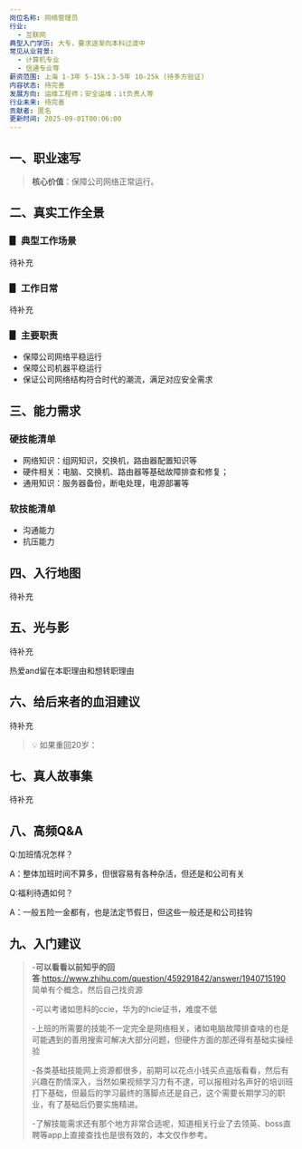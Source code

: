 ```yaml
---
岗位名称: 网络管理员
行业:
  - 互联网
典型入门学历: 大专，要求逐渐向本科过渡中
常见从业背景:
  - 计算机专业
  - 信通专业等
薪资范围: 上海 1-3年 5-15k；3-5年 10-25k (待多方验证)
内容状态: 待完善
发展方向: 运维工程师；安全运维；it负责人等
行业未来: 待完善
贡献者: 匿名
更新时间: 2025-09-01T00:06:00
---
```

## 一、职业速写

  

> **核心价值**：保障公司网络正常运行。

  

## 二、真实工作全景

### ▋ 典型工作场景

  
待补充

### ▋ 工作日常

  

待补充

  

### ▋ 主要职责

- 保障公司网络平稳运行
- 保障公司机器平稳运行
- 保证公司网络结构符合时代的潮流，满足对应安全需求
  

## 三、能力需求

### 硬技能清单

- 网络知识：组网知识，交换机，路由器配置知识等
- 硬件相关：电脑、交换机、路由器等基础故障排查和修复；
- 通用知识：服务器备份，断电处理，电源部署等


### 软技能清单

- 沟通能力
- 抗压能力


## 四、入行地图

  

待补充

## 五、光与影

  

待补充

热爱and留在本职理由和想转职理由

  

## 六、给后来者的血泪建议

  

待补充

> 💡 如果重回20岁：

  

## 七、真人故事集

  

待补充
  

## 八、高频Q&A

  

Q:加班情况怎样？

A：整体加班时间不算多，但很容易有各种杂活，但还是和公司有关

Q:福利待遇如何？

A：一般五险一金都有，也是法定节假日，但这些一般还是和公司挂钩
  

## 九、入门建议

  >-**可以看看以前知乎的回答**:https://www.zhihu.com/question/459291842/answer/1940715190 简单有个概念，然后自己找资源 
>
> -可以考诸如思科的ccie，华为的hcie证书，难度不低
> 
>  -上班的所需要的技能不一定完全是网络相关，诸如电脑故障排查啥的也是可能遇到的善用搜索可解决大部分问题，但硬件方面的那还得有基础实操经验
>
>-各类基础技能网上资源都很多，前期可以花点小钱买点盗版看看，然后有兴趣在酌情深入，当然如果视频学习力有不逮，可以报相对名声好的培训班打下基础，但最后的学习最终的落脚点还是自己，这个需要长期学习的职业，有了基础后仍要实施精进。
>
>-了解技能需求还有那个地方非常合适呢，知道相关行业了去领英、boss直聘等app上直接查找也是很有效的，本文仅作参考。


